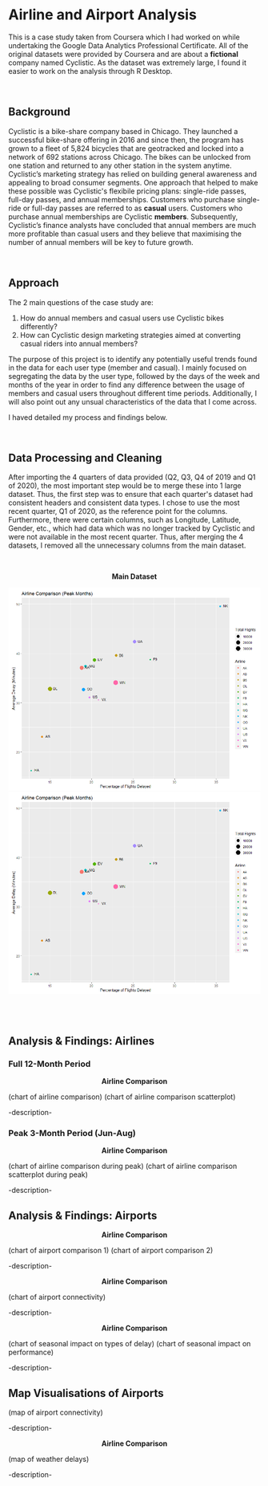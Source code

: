 # Airline and Airport Analysis

This is a case study taken from Coursera which I had worked on while undertaking the Google Data Analytics Professional Certificate. All of the original datasets were provided by Coursera and are about a **fictional** company named Cyclistic. As the dataset was extremely large, I found it easier to work on the analysis through R Desktop.

<br/>

## Background

Cyclistic is a bike-share company based in Chicago. They launched a successful bike-share offering in 2016 and since then, the program has grown to a fleet of 5,824 bicycles that are geotracked and locked into a network of 692 stations across Chicago. The bikes can be unlocked from one station and returned to any other station in the system anytime. Cyclistic’s marketing strategy has relied on building general awareness and appealing to broad consumer segments. One approach that helped to make these possible was Cyclistic's flexibile pricing plans: single-ride passes, full-day passes, and annual memberships. Customers who purchase single-ride or full-day passes are referred to as **casual** users. Customers who purchase annual memberships are Cyclistic **members**. Subsequently, Cyclistic’s finance analysts have concluded that annual members are much more profitable than casual users and they believe that maximising the number of annual members will be key to future growth.

<br/>

## Approach

The 2 main questions of the case study are: 

1. How do annual members and casual users use Cyclistic bikes differently?
2. How can Cyclistic design marketing strategies aimed at converting casual riders into annual members?

The purpose of this project is to identify any potentially useful trends found in the data for each user type (member and casual). I mainly focused on segregating the data by the user type, followed by the days of the week and months of the year in order to find any difference between the usage of members and casual users throughout different time periods. Additionally, I will also point out any unsual characteristics of the data that I come across.

I haved detailed my process and findings below.

<br/>

## Data Processing and Cleaning

After importing the 4 quarters of data provided (Q2, Q3, Q4 of 2019 and Q1 of 2020), the most important step would be to merge these into 1 large dataset. Thus, the first step was to ensure that each quarter's dataset had consistent headers and consistent data types. I chose to use the most recent quarter, Q1 of 2020, as the reference point for the columns. Furthermore, there were certain columns, such as Longitude, Latitude, Gender, etc., which had data which was no longer tracked by Cyclistic and were not available in the most recent quarter. Thus, after merging the 4 datasets, I removed all the unnecessary columns from the main dataset.

<br/>

<p align="center"> <b>
Main Dataset
</b> </p>

<p align="center">
<img src="Images/Airline%20Comparison%20(Peak)%20(Scatter).PNG"><img src="Images/Airline%20Comparison%20(Peak)%20(Scatter).PNG">
</p>

<br/><br/>

## Analysis & Findings: Airlines

### Full 12-Month Period

<p align="center"> <b>
Airline Comparison
</b> </p>

(chart of airline comparison) (chart of airline comparison scatterplot)

-description-

### Peak 3-Month Period (Jun-Aug)

<p align="center"> <b>
Airline Comparison
</b> </p>

(chart of airline comparison during peak) (chart of airline comparison scatterplot during peak)

-description-

## Analysis & Findings: Airports

<p align="center"> <b>
Airline Comparison
</b> </p>

(chart of airport comparison 1) (chart of airport comparison 2)

-description-

<p align="center"> <b>
Airline Comparison
</b> </p>

(chart of airport connectivity)

-description-

<p align="center"> <b>
Airline Comparison
</b> </p>

(chart of seasonal impact on types of delay) (chart of seasonal impact on performance)

-description-

## Map Visualisations of Airports

(map of airport connectivity)

-description-

<p align="center"> <b>
Airline Comparison
</b> </p>

(map of weather delays)

-description-
